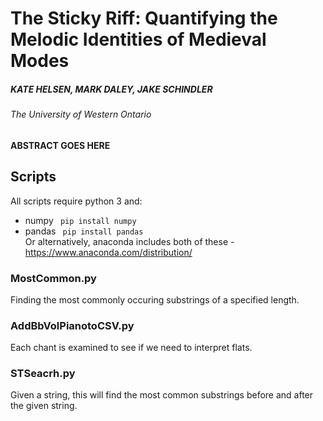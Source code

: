# The Sticky Riff: Quantifying the Melodic Identities of Medieval Modes
##### KATE HELSEN, MARK DALEY, JAKE SCHINDLER 
###### *The University of Western Ontario*

**ABSTRACT GOES HERE**

## Scripts
All scripts require python 3 and:
* numpy ``` pip install numpy``` 
* pandas ``` pip install pandas```   
Or alternatively, anaconda includes both of these - https://www.anaconda.com/distribution/

### MostCommon.py
Finding the most commonly occuring substrings of a specified length.  
### AddBbVolPianotoCSV.py
Each chant is examined to see if we need to interpret flats.
### STSeacrh.py
Given a string, this will find the most common substrings before and after the given string.
